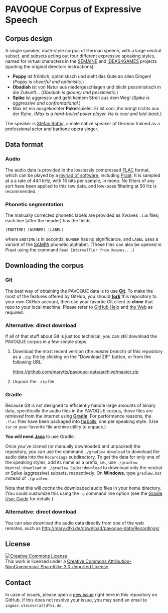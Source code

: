 # PAVOQUE Corpus of Expressive Speech

## Corpus design

A single speaker, multi-style corpus of German speech, with a large neutral subset, and subsets acting out four different expressive speaking styles, named for virtual characters in the [SEMAINE](http://www.semaine-project.eu/) and [IDEAS4GAMES](http://www.dfki.de/lt/iprojects/ideas4games.php) projects (quoting the original directors instructions):
- **Poppy** ist fröhlich, optimistisch und sieht das Gute an allen Dingen!
(*Poppy is cheerful and optimistic.*)
- **Obadiah** ist von Natur aus niedergeschlagen und blickt pessimistisch in die Zukunft...
(*Obadiah is gloomy and pessimistic.*)
- **Spike** ist aggressiv und geht keinem Streit aus dem Weg!
(*Spike is aggressive and confrontational.*)
- Max ist ein ausgekochter **Poker**spieler. Er ist cool, ihn bringt nichts aus der Ruhe.
(*Max is a hard-boiled poker player. He is cool and laid-back.*)

The speaker is [Stefan Röttig](http://stefan-roettig.de/), a male native speaker of German trained as a professional actor and baritone opera singer.

## Data format

### Audio

The audio data is provided in the losslessly compressed [FLAC](https://xiph.org/flac/) format, which can be played by a [myriad of software](https://xiph.org/flac/links.html#software), including [Praat](http://praat.org/).
It is sampled at a a rate of 44.1 kHz, with 16 bits per sample, in mono.
No filters of any sort have been applied to this raw data, and low-pass filtering at 50 Hz is recommended.

### Phonetic segmentation

The manually corrected phonetic labels are provided as Xwaves `.lab` files;
each line (after the header) has the fields

    [ENDTIME] [NUMBER] [LABEL]

where `ENDTIME` is in seconds, `NUMBER` has no significance, and `LABEL` uses a variant of the [SAMPA](http://www.phon.ucl.ac.uk/home/sampa/) phonetic alphabet.
(These files can also be opened in Praat using the command `Read IntervalTier from Xwaves...`.)

## Downloading the corpus

### Git

The best way of obtaining the PAVOQUE data is to use [**Git**](http://git-scm.com/).
To make the most of the features offered by GitHub, you should [**fork**](https://github.com/marytts/pavoque-data/fork) this repository to your own GitHub account, then use your favorite Git client to **clone** that repo to your local machine.
Please refer to [GitHub Help](https://help.github.com/) and [the Web](https://google.com/) as required.

### Alternative: direct download

If all of that stuff about Git is just too technical, you can still download the PAVOQUE corpus in a few simple steps.

1. Download the most recent version (the *master branch*) of this repository as a `.zip` file by clicking on the "Download ZIP" button, or from the following URL:

    <https://github.com/marytts/pavoque-data/archive/master.zip>

2. Unpack the `.zip` file.

### Gradle

Because Git is not designed to efficiently handle large amounts of binary data, specifically the audio files in the PAVOQUE corpus, those files are *retrieved* from the internet using [**Gradle**](http://gradle.org/).
For performance reasons, the `.flac` files have been packaged into [tarballs](http://en.wikipedia.org/wiki/Tar_%28computing%29), one per speaking style.
(Use `tar` or your favorite file archive utility to unpack.)

**You will need [Java](https://www.java.com/)** to use Gradle.

Once you've cloned (or manually downloaded and unpacked) the repository, you can use the command `./gradlew download` to download the audio data into the `Recordings` subdirectory.
To get the data for only one of the speaking styles, add its name as a prefix, i.e., use `./gradlew Neutral:download` or `./gradlew Spike:download` to download only the neutral or Spike (aggressive) subsets, respectively.
On **Windows**, type `gradlew.bat` instead of `./gradlew`.

Note that this will *cache* the downloaded audio files in your home directory. (You could customize this using the `-g` command line option (see the [Gradle User Guide](https://docs.gradle.org/current/userguide/gradle_command_line.html) for details.)

### Alternative: direct download

You can also download the audio data directly from one of the web remotes, such as <http://mary.dfki.de/download/pavoque-data/Recordings/>

## License

<a rel="license" href="http://creativecommons.org/licenses/by-nc-sa/3.0/">
  <img alt="Creative Commons License" style="border-width:0" src="http://i.creativecommons.org/l/by-nc-sa/3.0/88x31.png" />
</a>
<br />
This work is licensed under a <a rel="license" href="http://creativecommons.org/licenses/by-nc-sa/3.0/">Creative Commons Attribution-NonCommercial-ShareAlike 3.0 Unported License</a>.

## Contact

In case of issues, please open a [new issue](https://github.com/marytts/pavoque-data/issues/new) right here in this repository on GitHub.
If this does not resolve your issue, you may send an email to `ingmar.steiner(at)dfki.de`.
